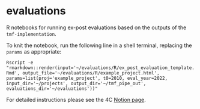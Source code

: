 # evaluations

R notebooks for running ex-post evaluations based on the outputs of the `tmf-implementation`.

To knit the notebook, run the following line in a shell terminal, replacing the `params` as appropriate:

`Rscript -e "rmarkdown::render(input='~/evaluations/R/ex_post_evaluation_template.Rmd', output_file='~/evaluations/R/example_project.html', params=list(proj='example_project', t0=2010, eval_year=2022, input_dir='~/projects', output_dir='~/tmf_pipe_out', evaluations_dir='~/evaluations'))"`

For detailed instructions please see the 4C [Notion page](https://www.notion.so/forests/Running-evaluations-on-sherwood-c3073b10e62c4169b1769b0f4ca81300).
